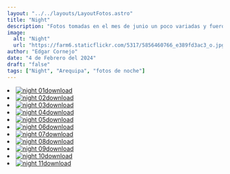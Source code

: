 ```yaml
---
layout: "../../layouts/LayoutFotos.astro"
title: "Night"
description: "Fotos tomadas en el mes de junio un poco variadas y fueron tomadas en Arequipa"
image:
  alt: "Night"
  url: "https://farm6.staticflickr.com/5317/5856460766_e389fd3ac3_o.jpg"
author: "Edgar Cornejo"
date: "4 de Febrero del 2024"
draft: "false"
tags: ["Night", "Arequipa", "fotos de noche"]
---
```


<li><a href="https://c2.staticflickr.com/2/1497/25076549371_5ae522b671_o.jpg" download title="Descargar"><img src="https://c2.staticflickr.com/2/1497/25076549371_42f7d7d9de_n.jpg" loading="lazy" alt="night 01"><span class="material-symbols-rounded">download</span></a></li>
<li><a href="https://c2.staticflickr.com/2/1550/24542940003_403ed200e6_o.jpg" download title="Descargar"><img src="https://c2.staticflickr.com/2/1550/24542940003_e660bbeb8e_n.jpg" loading="lazy" alt="night 02"><span class="material-symbols-rounded">download</span></a></li>
<li><a href="https://c2.staticflickr.com/2/1608/25051482522_b75a27fda5_o.jpg" download title="Descargar"><img src="https://c2.staticflickr.com/2/1608/25051482522_c6eb600a71_n.jpg" loading="lazy" alt="night 03"><span class="material-symbols-rounded">download</span></a></li>
<li><a href="https://c2.staticflickr.com/2/1553/24542892373_a89176cdcc_o.jpg" download title="Descargar"><img src="https://c2.staticflickr.com/2/1553/24542892373_f241479929_n.jpg" loading="lazy" alt="night 04"><span class="material-symbols-rounded">download</span></a></li>
<li><a href="https://c2.staticflickr.com/2/1500/24539012834_6d76dc3885_o.jpg" download title="Descargar"><img src="https://c2.staticflickr.com/2/1500/24539012834_15fc80d0fd_n.jpg" loading="lazy" alt="night 05"><span class="material-symbols-rounded">download</span></a></li>
<li><a href="https://c2.staticflickr.com/2/1651/24542847613_a25fbcdd99_o.jpg" download title="Descargar"><img src="https://c2.staticflickr.com/2/1651/24542847613_10ce2c9515_n.jpg" loading="lazy" alt="night 06"><span class="material-symbols-rounded">download</span></a></li>
<li><a href="https://c2.staticflickr.com/2/1648/25169668285_3250b04201_o.jpg" download title="Descargar"><img src="https://c2.staticflickr.com/2/1648/25169668285_d84d884e27_n.jpg" loading="lazy" alt="night 07"><span class="material-symbols-rounded">download</span></a></li>
<li><a href="https://c2.staticflickr.com/2/1516/24538960374_a74e8218f6_o.jpg" download title="Descargar"><img src="https://c2.staticflickr.com/2/1516/24538960374_5524f6d817_n.jpg" loading="lazy" alt="night 08"><span class="material-symbols-rounded">download</span></a></li>
<li><a href="https://c2.staticflickr.com/2/1455/25236107935_6ddab92357_o.jpg" download title="Descargar"><img src="https://c2.staticflickr.com/2/1455/25236107935_27cbf52ac4_n.jpg" loading="lazy" alt="night 09"><span class="material-symbols-rounded">download</span></a></li>
<li><a href="https://c2.staticflickr.com/2/1712/25117822632_7be88694d2_o.jpg" download title="Descargar"><img src="https://c2.staticflickr.com/2/1712/25117822632_e9069a7dfd_n.jpg" loading="lazy" alt="night 10"><span class="material-symbols-rounded">download</span></a></li>
<li><a href="https://c2.staticflickr.com/2/1575/25236069735_7772755d24_o.jpg" download title="Descargar"><img src="https://c2.staticflickr.com/2/1575/25236069735_a976840a88_n.jpg" loading="lazy" alt="night 11"><span class="material-symbols-rounded">download</span></a></li>
